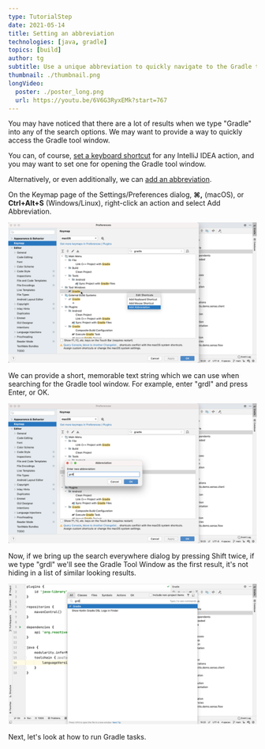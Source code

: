 ```yaml
---
type: TutorialStep
date: 2021-05-14
title: Setting an abbreviation
technologies: [java, gradle]
topics: [build]
author: tg
subtitle: Use a unique abbreviation to quickly navigate to the Gradle tool window
thumbnail: ./thumbnail.png
longVideo:
  poster: ./poster_long.png
  url: https://youtu.be/6V6G3RyxEMk?start=767
---
```


You may have noticed that there are a lot of results when we type "Gradle" into any of the search options. We may want to provide a way to quickly access the Gradle tool window.

You can, of course, [set a keyboard shortcut](https://www.jetbrains.com/help/idea/configuring-keyboard-and-mouse-shortcuts.html#add-keyboard-shortcut) for any IntelliJ IDEA action, and you may want to set one for opening the Gradle tool window. 

Alternatively, or even additionally, we can [add an abbreviation](https://www.jetbrains.com/help/idea/configuring-keyboard-and-mouse-shortcuts.html#add-abbreviation). 

On the Keymap page of the Settings/Preferences dialog, **⌘,** (macOS), or **Ctrl+Alt+S**  (Windows/Linux), right-click an action and select Add Abbreviation.

![Add abbreviation](./add-abbreviation.png)

We can provide a short, memorable text string which we can use when searching for the Gradle tool window. For example, enter "grdl" and press Enter, or OK.

![Enter abbreviation](./abbreviation-to-use.png)

Now, if we bring up the search everywhere dialog by pressing Shift twice, if we type "grdl" we'll see the Gradle Tool Window as the first result, it's not hiding in a list of similar looking results.

![Enter abbreviation](./grdl-search-results.png)

Next, let's look at how to run Gradle tasks.